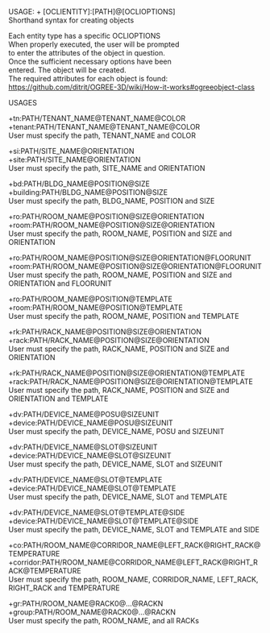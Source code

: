 USAGE: + [OCLIENTITY]:[PATH]@[OCLIOPTIONS]   
Shorthand syntax for creating objects   

Each entity type has a specific OCLIOPTIONS   
When properly executed, the user will be prompted   
to enter the attributes of the object in question.   
Once the sufficient necessary options have been   
entered. The object will be created.   
The required attributes for each object is found:    
https://github.com/ditrit/OGREE-3D/wiki/How-it-works#ogreeobject-class   

USAGES   

+tn:PATH/TENANT_NAME@TENANT_NAME@COLOR   
+tenant:PATH/TENANT_NAME@TENANT_NAME@COLOR   
User must specify the path, TENANT_NAME and COLOR   


+si:PATH/SITE_NAME@ORIENTATION   
+site:PATH/SITE_NAME@ORIENTATION   
User must specify the path, SITE_NAME and ORIENTATION   


+bd:PATH/BLDG_NAME@POSITION@SIZE   
+building:PATH/BLDG_NAME@POSITION@SIZE   
User must specify the path, BLDG_NAME, POSITION and SIZE   


+ro:PATH/ROOM_NAME@POSITION@SIZE@ORIENTATION   
+room:PATH/ROOM_NAME@POSITION@SIZE@ORIENTATION    
User must specify the path, ROOM_NAME, POSITION and SIZE and ORIENTATION   

+ro:PATH/ROOM_NAME@POSITION@SIZE@ORIENTATION@FLOORUNIT   
+room:PATH/ROOM_NAME@POSITION@SIZE@ORIENTATION@FLOORUNIT    
User must specify the path, ROOM_NAME, POSITION and SIZE and ORIENTATION and FLOORUNIT

+ro:PATH/ROOM_NAME@POSITION@TEMPLATE   
+room:PATH/ROOM_NAME@POSITION@TEMPLATE    
User must specify the path, ROOM_NAME, POSITION and TEMPLATE


+rk:PATH/RACK_NAME@POSITION@SIZE@ORIENTATION   
+rack:PATH/RACK_NAME@POSITION@SIZE@ORIENTATION   
User must specify the path, RACK_NAME, POSITION and SIZE and ORIENTATION   

+rk:PATH/RACK_NAME@POSITION@SIZE@ORIENTATION@TEMPLATE   
+rack:PATH/RACK_NAME@POSITION@SIZE@ORIENTATION@TEMPLATE   
User must specify the path, RACK_NAME, POSITION and SIZE and ORIENTATION and TEMPLATE   


+dv:PATH/DEVICE_NAME@POSU@SIZEUNIT   
+device:PATH/DEVICE_NAME@POSU@SIZEUNIT   
User must specify the path, DEVICE_NAME, POSU and SIZEUNIT   

+dv:PATH/DEVICE_NAME@SLOT@SIZEUNIT   
+device:PATH/DEVICE_NAME@SLOT@SIZEUNIT   
User must specify the path, DEVICE_NAME, SLOT and SIZEUNIT   

+dv:PATH/DEVICE_NAME@SLOT@TEMPLATE   
+device:PATH/DEVICE_NAME@SLOT@TEMPLATE   
User must specify the path, DEVICE_NAME, SLOT and TEMPLATE   

+dv:PATH/DEVICE_NAME@SLOT@TEMPLATE@SIDE   
+device:PATH/DEVICE_NAME@SLOT@TEMPLATE@SIDE   
User must specify the path, DEVICE_NAME, SLOT and TEMPLATE and SIDE  


+co:PATH/ROOM_NAME@CORRIDOR_NAME@LEFT_RACK@RIGHT_RACK@TEMPERATURE   
+corridor:PATH/ROOM_NAME@CORRIDOR_NAME@LEFT_RACK@RIGHT_RACK@TEMPERATURE   
User must specify the path, ROOM_NAME, CORRIDOR_NAME, LEFT_RACK, RIGHT_RACK and TEMPERATURE   


+gr:PATH/ROOM_NAME@RACK0@...@RACKN   
+group:PATH/ROOM_NAME@RACK0@...@RACKN   
User must specify the path, ROOM_NAME, and all RACKs   

